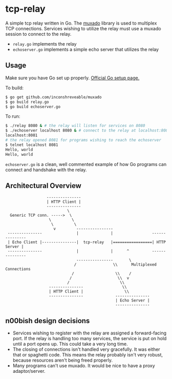 tcp-relay
=========

A simple tcp relay written in Go. The [muxado](https://github.com/inconshreveable/muxado)
library is used to multiplex TCP connections. Services wishing to utilize the relay must
use a muxado session to connect to the relay.

 * `relay.go` implements the relay
 * `echoserver.go` implements a simple echo server that utilizes the relay

Usage
-----

Make sure you have Go set up properly. [Official Go setup page.](http://golang.org/doc/install)

To build:

```sh
$ go get github.com/inconshreveable/muxado
$ go build relay.go
$ go build echoserver.go
```

To run:

```sh
$ ./relay 8080 & # the relay will listen for services on 8080
$ ./echoserver localhost 8080 & # connect to the relay at localhost:8080
localhost:8081 
# the relay opened 8081 for programs wishing to reach the echoserver
$ telnet localhost 8081
Hello, world
Hello, world
```

`echoserver.go` is a clean, well commented example of how Go programs can connect
and handshake with the relay.

Architectural Overview
-----------

```
                  ---------------                                               
                  | HTTP Client |                                               
                  ---------------                                               
                           \                                                    
  Generic TCP conn. ----->  \                                                   
                   \         \                                                  
                    \         \                                                 
                     v         ----------------                                 
 ---------------               |              |                 --------------- 
 | Echo Client |---------------|  tcp-relay   |=================| HTTP Server | 
 ---------------               |              |      ^          --------------- 
                               ----------------       \                         
                              /                \\      Multiplexed Connections  
                             /                  \\    /                         
                            /                    \\  v                          
                           /                      \\                            
                   ---------------                 \\                           
                   | HTTP Client |                  \\                          
                   ---------------              ---------------                 
                                                | Echo Server |                 
                                                ---------------                 
```

n00bish design decisions
------------------------

 * Services wishing to register with the relay are assigned a forward-facing port.
   If the relay is handling too many services, the service is put on hold until a 
   port opens up. This could take a very long time. 
 * The closing of connections isn't handled very gracefully. It was either that or spaghetti code.
   This means the relay probably isn't very robust, because resources aren't being freed properly.
 * Many programs can't use muxado. It would be nice to have a proxy adaptor/server.

